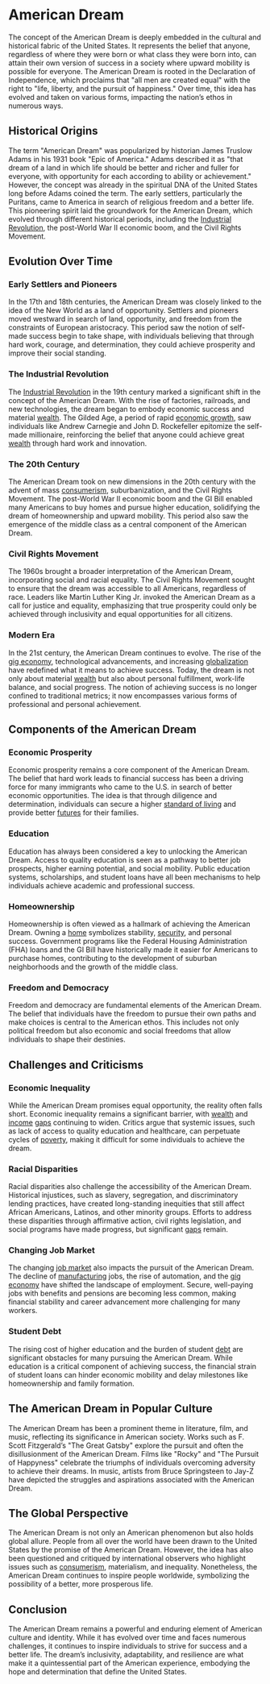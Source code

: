 # American Dream

The concept of the American Dream is deeply embedded in the cultural and historical fabric of the United States. It represents the belief that anyone, regardless of where they were born or what class they were born into, can attain their own version of success in a society where upward mobility is possible for everyone. The American Dream is rooted in the Declaration of Independence, which proclaims that "all men are created equal" with the right to "life, liberty, and the pursuit of happiness." Over time, this idea has evolved and taken on various forms, impacting the nation’s ethos in numerous ways.

## Historical Origins

The term "American Dream" was popularized by historian James Truslow Adams in his 1931 book "Epic of America." Adams described it as "that dream of a land in which life should be better and richer and fuller for everyone, with opportunity for each according to ability or achievement." However, the concept was already in the spiritual DNA of the United States long before Adams coined the term. The early settlers, particularly the Puritans, came to America in search of religious freedom and a better life. This pioneering spirit laid the groundwork for the American Dream, which evolved through different historical periods, including the [Industrial Revolution](../i/industrial_revolution.md), the post-World War II economic boom, and the Civil Rights Movement.

## Evolution Over Time

### Early Settlers and Pioneers

In the 17th and 18th centuries, the American Dream was closely linked to the idea of the New World as a land of opportunity. Settlers and pioneers moved westward in search of land, opportunity, and freedom from the constraints of European aristocracy. This period saw the notion of self-made success begin to take shape, with individuals believing that through hard work, courage, and determination, they could achieve prosperity and improve their social standing.

### The Industrial Revolution

The [Industrial Revolution](../i/industrial_revolution.md) in the 19th century marked a significant shift in the concept of the American Dream. With the rise of factories, railroads, and new technologies, the dream began to embody economic success and material [wealth](../w/wealth.md). The Gilded Age, a period of rapid [economic growth](../e/economic_growth.md), saw individuals like Andrew Carnegie and John D. Rockefeller epitomize the self-made millionaire, reinforcing the belief that anyone could achieve great [wealth](../w/wealth.md) through hard work and innovation.

### The 20th Century

The American Dream took on new dimensions in the 20th century with the advent of mass [consumerism](../c/consumerism.md), suburbanization, and the Civil Rights Movement. The post-World War II economic boom and the GI Bill enabled many Americans to buy homes and pursue higher education, solidifying the dream of homeownership and upward mobility. This period also saw the emergence of the middle class as a central component of the American Dream.

### Civil Rights Movement

The 1960s brought a broader interpretation of the American Dream, incorporating social and racial equality. The Civil Rights Movement sought to ensure that the dream was accessible to all Americans, regardless of race. Leaders like Martin Luther King Jr. invoked the American Dream as a call for justice and equality, emphasizing that true prosperity could only be achieved through inclusivity and equal opportunities for all citizens.

### Modern Era

In the 21st century, the American Dream continues to evolve. The rise of the [gig economy](../g/gig_economy.md), technological advancements, and increasing [globalization](../g/globalization.md) have redefined what it means to achieve success. Today, the dream is not only about material [wealth](../w/wealth.md) but also about personal fulfillment, work-life balance, and social progress. The notion of achieving success is no longer confined to traditional metrics; it now encompasses various forms of professional and personal achievement.

## Components of the American Dream

### Economic Prosperity

Economic prosperity remains a core component of the American Dream. The belief that hard work leads to financial success has been a driving force for many immigrants who came to the U.S. in search of better economic opportunities. The idea is that through diligence and determination, individuals can secure a higher [standard of living](../s/standard_of_living.md) and provide better [futures](../f/futures.md) for their families.

### Education

Education has always been considered a key to unlocking the American Dream. Access to quality education is seen as a pathway to better job prospects, higher earning potential, and social mobility. Public education systems, scholarships, and student loans have all been mechanisms to help individuals achieve academic and professional success.

### Homeownership

Homeownership is often viewed as a hallmark of achieving the American Dream. Owning a [home](../h/home.md) symbolizes stability, [security](../s/security.md), and personal success. Government programs like the Federal Housing Administration (FHA) loans and the GI Bill have historically made it easier for Americans to purchase homes, contributing to the development of suburban neighborhoods and the growth of the middle class.

### Freedom and Democracy

Freedom and democracy are fundamental elements of the American Dream. The belief that individuals have the freedom to pursue their own paths and make choices is central to the American ethos. This includes not only political freedom but also economic and social freedoms that allow individuals to shape their destinies.

## Challenges and Criticisms

### Economic Inequality

While the American Dream promises equal opportunity, the reality often falls short. Economic inequality remains a significant barrier, with [wealth](../w/wealth.md) and [income](../i/income.md) [gaps](../g/gap.md) continuing to widen. Critics argue that systemic issues, such as lack of access to quality education and healthcare, can perpetuate cycles of [poverty](../p/poverty.md), making it difficult for some individuals to achieve the dream.

### Racial Disparities

Racial disparities also challenge the accessibility of the American Dream. Historical injustices, such as slavery, segregation, and discriminatory lending practices, have created long-standing inequities that still affect African Americans, Latinos, and other minority groups. Efforts to address these disparities through affirmative action, civil rights legislation, and social programs have made progress, but significant [gaps](../g/gap.md) remain.

### Changing Job Market

The changing [job market](../j/job_market.md) also impacts the pursuit of the American Dream. The decline of [manufacturing](../m/manufacturing.md) jobs, the rise of automation, and the [gig economy](../g/gig_economy.md) have shifted the landscape of employment. Secure, well-paying jobs with benefits and pensions are becoming less common, making financial stability and career advancement more challenging for many workers.

### Student Debt

The rising cost of higher education and the burden of student [debt](../d/debt.md) are significant obstacles for many pursuing the American Dream. While education is a critical component of achieving success, the financial strain of student loans can hinder economic mobility and delay milestones like homeownership and family formation.

## The American Dream in Popular Culture

The American Dream has been a prominent theme in literature, film, and music, reflecting its significance in American society. Works such as F. Scott Fitzgerald’s "The Great Gatsby" explore the pursuit and often the disillusionment of the American Dream. Films like "Rocky" and "The Pursuit of Happyness" celebrate the triumphs of individuals overcoming adversity to achieve their dreams. In music, artists from Bruce Springsteen to Jay-Z have depicted the struggles and aspirations associated with the American Dream.

## The Global Perspective

The American Dream is not only an American phenomenon but also holds global allure. People from all over the world have been drawn to the United States by the promise of the American Dream. However, the idea has also been questioned and critiqued by international observers who highlight issues such as [consumerism](../c/consumerism.md), materialism, and inequality. Nonetheless, the American Dream continues to inspire people worldwide, symbolizing the possibility of a better, more prosperous life.

## Conclusion

The American Dream remains a powerful and enduring element of American culture and identity. While it has evolved over time and faces numerous challenges, it continues to inspire individuals to strive for success and a better life. The dream’s inclusivity, adaptability, and resilience are what make it a quintessential part of the American experience, embodying the hope and determination that define the United States.